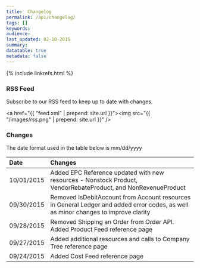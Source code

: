 ```yaml
---
title:  Changelog
permalink: /api/changelog/
tags: []
keywords: 
audience: 
last_updated: 02-10-2015
summary: 
datatable: true
metadata: false
---
```


{% include linkrefs.html %}

<script>

  $(document).ready(function() {
      $('table').DataTable({
          'info': false,
          'pagingType': 'simple',
          'order': [[0, 'desc']],
          'columns': [
              { 'width': '15%' },
              { 'width': '85%' }
          ]
      });
    });

</script>

### RSS Feed

Subscribe to our RSS feed to keep up to date with changes.

<a href="{{ "feed.xml" | prepend: site.url }}"><img src="{{ "/images/rss.png" | prepend: site.url }}" /></a>

### Changes

The date format used in the table below is mm/dd/yyyy

| Date | Changes |
|:-----|:--------|
| 10/01/2015 | Added EPC Reference updated with new resources - Nonstock Product, VendorRebateProduct, and NonRevenueProduct |
| 09/30/2015 | Removed IsDebitAccount from Account resources in General Ledger and added error codes, as well as minor changes to improve clarity |
| 09/28/2015 | Removed Shipping an Order from Order API. Added Product Feed reference page |
| 09/27/2015 | Added additional resources and calls to Company Tree reference page |
| 09/24/2015 | Added Cost Feed reference page | 
